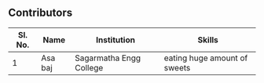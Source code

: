 ## Contributors

| Sl. No. | Name                                                           | Institution                                                         | Skills                                                             |
| ------- | -------------------------------------------------------------- | ------------------------------------------------------------------- | ------------------------------------------------------------------ |
|1        |Asa baj                                                         |Sagarmatha Engg College                                              |eating huge amount of sweets                                        |
